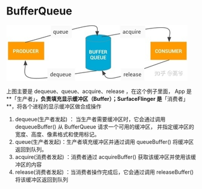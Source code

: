 # BufferQueue
![image](images/Bufferqueue2.png)



上图主要是 dequeue、queue、acquire、release ，在这个例子里面，
App 是**「生产者」**，负责填充显示缓冲区（Buffer）；SurfaceFlinger 是**「消费者」**，将各个进程的显示缓冲区做合成操作

1. dequeue(生产者发起) ： 当生产者需要缓冲区时，它会通过调用 dequeueBuffer() 从 BufferQueue 请求一个可用的缓冲区，
并指定缓冲区的宽度、高度、像素格式和使用标记。
2. queue(生产者发起)：生产者填充缓冲区并通过调用 queueBuffer() 将缓冲区返回到队列。
3. acquire(消费者发起) ：消费者通过 acquireBuffer() 获取该缓冲区并使用该缓冲区的内容
4. release(消费者发起) ：当消费者操作完成后，它会通过调用 releaseBuffer() 将该缓冲区返回到队列